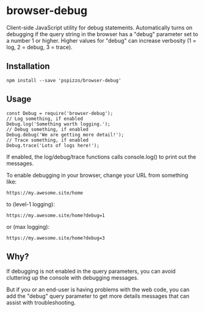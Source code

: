 # browser-debug
Client-side JavaScript utility for debug statements. Automatically turns on debugging if the query string in the browser has a "debug" parameter set to a number 1 or higher.  Higher values for "debug" can increase verbosity (1 = log, 2 = debug, 3 = trace).

## Installation
    npm install --save 'pspizzo/browser-debug'

## Usage
    const Debug = require('browser-debug');
    // Log something, if enabled
    Debug.log('Something worth logging.');
    // Debug something, if enabled
    Debug.debug('We are getting more detail!');
    // Trace something, if enabled
    Debug.trace('Lots of logs here!');

If enabled, the log/debug/trace functions calls console.log() to print out the messages.

To enable debugging in your browser, change your URL from something like:

    https://my.awesome.site/home

to (level-1 logging):

    https://my.awesome.site/home?debug=1

or (max logging):

    https://my.awesome.site/home?debug=3

## Why?
If debugging is not enabled in the query parameters, you can avoid cluttering up the console with debugging messages.

But if you or an end-user is having problems with the web code, you can add the "debug" query parameter to get more details messages that can assist with troubleshooting.
